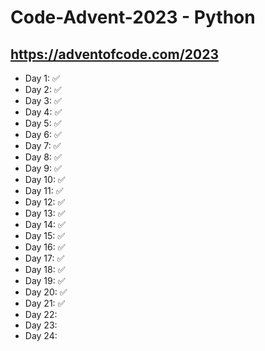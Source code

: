 ﻿# Code-Advent-2023 - Python

## https://adventofcode.com/2023

- Day 1: ✅
- Day 2: ✅
- Day 3: ✅
- Day 4: ✅
- Day 5: ✅
- Day 6: ✅
- Day 7: ✅
- Day 8: ✅
- Day 9: ✅
- Day 10: ✅
- Day 11: ✅
- Day 12: ✅
- Day 13: ✅
- Day 14: ✅
- Day 15: ✅
- Day 16: ✅
- Day 17: ✅
- Day 18: ✅
- Day 19: ✅
- Day 20: ✅
- Day 21: ✅
- Day 22:
- Day 23:
- Day 24:
